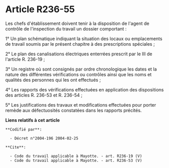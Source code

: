 # Article R236-55

Les chefs d'établissement doivent tenir à la disposition de l'agent de contrôle de l'inspection du travail un dossier
comportant : 

1° Un plan schématique indiquant la situation des locaux ou emplacements de travail soumis par le présent chapitre à des
prescriptions spéciales ; 

2° Le plan des canalisations électriques enterrées prescrit par le III de l'article R. 236-19 ; 

3° Un registre où sont consignés par ordre chronologique les dates et la nature des différentes vérifications ou contrôles
ainsi que les noms et qualités des personnes qui les ont effectués ; 

4° Les rapports des vérifications effectuées en application des dispositions des articles R. 236-53 et R. 236-54 ; 

5° Les justifications des travaux et modifications effectuées pour porter remède aux défectuosités constatées dans les
rapports précités.

**Liens relatifs à cet article**

	**Codifié par**:

	  - Décret n°2004-196 2004-02-25

	**Cite**:

	  - Code du travail applicable à Mayotte. - art. R236-19 (V)
	  - Code du travail applicable à Mayotte. - art. R236-53 (V)
